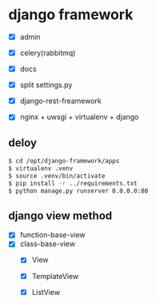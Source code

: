 # django framework

- [x] admin
- [x] celery(rabbitmq)
- [x] docs 
- [x] split settings.py 
- [x] django-rest-freamework 
- [x] nginx + uwsgi + virtualenv + django


## deloy
```bash
$ cd /opt/django-framework/apps
$ virtualenv .venv
$ source .venv/bin/activate
$ pip install -r ../requirements.txt
$ python manage.py runserver 0.0.0.0:80
```

## django view method
- [x] function-base-view
- [x] class-base-view
    - [x] View 
    - [x] TemplateView
    - [x] ListView



